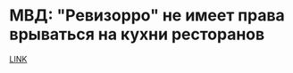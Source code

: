 # МВД: "Ревизорро" не имеет права врываться на кухни ресторанов



[LINK](https://varlamov.ru/2148422.html)